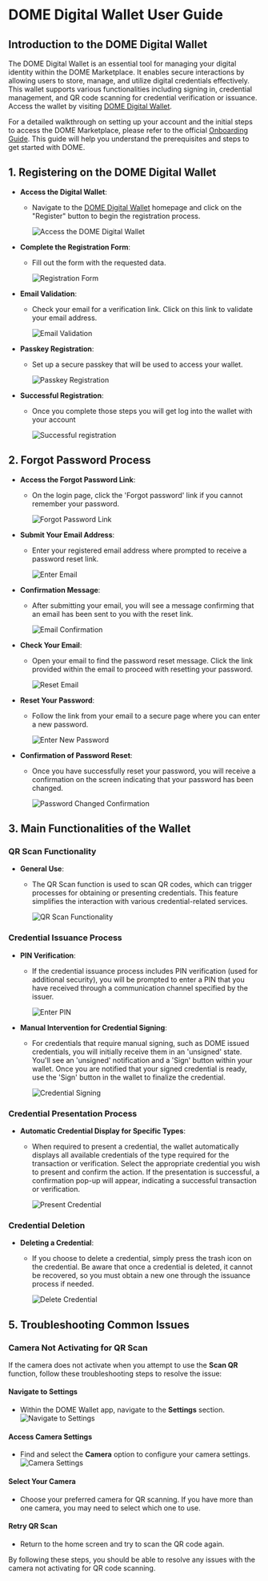 # DOME Digital Wallet User Guide

## Introduction to the DOME Digital Wallet
The DOME Digital Wallet is an essential tool for managing your digital identity within the DOME Marketplace. It enables secure interactions by allowing users to store, manage, and utilize digital credentials effectively. This wallet supports various functionalities including signing in, credential management, and QR code scanning for credential verification or issuance. Access the wallet by visiting [DOME Digital Wallet](https://wallet.dome-marketplace-prd.org).

For a detailed walkthrough on setting up your account and the initial steps to access the DOME Marketplace, please refer to the official [Onboarding Guide](link-to-onboarding-guide). This guide will help you understand the prerequisites and steps to get started with DOME.

## 1. Registering on the DOME Digital Wallet
- **Access the Digital Wallet**:
    - Navigate to the [DOME Digital Wallet](https://wallet.dome-marketplace-prd.org) homepage and click on the "Register" button to begin the registration process.
      
      ![Access the DOME Digital Wallet](./assets/wallet-1.png "Accessing DOME Digital Wallet")

- **Complete the Registration Form**:
    - Fill out the form with the requested data.
      
      ![Registration Form](./assets/wallet-2.png "Filling out the registration form")

- **Email Validation**:
    - Check your email for a verification link. Click on this link to validate your email address.
      
      ![Email Validation](./assets/wallet-3.png "Validating email")

- **Passkey Registration**:
    - Set up a secure passkey that will be used to access your wallet.
      
      ![Passkey Registration](./assets/wallet-4.png "Registering a passkey")
  
- **Successful Registration**:
    - Once you complete those steps you will get log into the wallet with your account
      
       ![Successful registration](./assets/wallet-5.png "Successful registration")

## 2. Forgot Password Process
- **Access the Forgot Password Link**:
    - On the login page, click the 'Forgot password' link if you cannot remember your password.

      ![Forgot Password Link](./assets/wallet-1.png "Clicking 'Forgot password'")

- **Submit Your Email Address**:
    - Enter your registered email address where prompted to receive a password reset link.

      ![Enter Email](./assets/forgot-password-1.png "Entering Email Address")

- **Confirmation Message**:
    - After submitting your email, you will see a message confirming that an email has been sent to you with the reset link.

      ![Email Confirmation](./assets/forgot-password-2.png "Confirmation of Email Sent")

- **Check Your Email**:
    - Open your email to find the password reset message. Click the link provided within the email to proceed with resetting your password.

      ![Reset Email](./assets/forgot-password-3.png "Email with Reset Link")

- **Reset Your Password**:
    - Follow the link from your email to a secure page where you can enter a new password.

      ![Enter New Password](./assets/forgot-password-4.png "Entering New Password")

- **Confirmation of Password Reset**:
    - Once you have successfully reset your password, you will receive a confirmation on the screen indicating that your password has been changed.

      ![Password Changed Confirmation](./assets/forgot-password-5.png "Password Change Confirmation")

## 3. Main Functionalities of the Wallet

### QR Scan Functionality
- **General Use**:
    - The QR Scan function is used to scan QR codes, which can trigger processes for obtaining or presenting credentials. This feature simplifies the interaction with various credential-related services.

      ![QR Scan Functionality](./assets/wallet-5.png "Using the QR Scan Function")

### Credential Issuance Process
- **PIN Verification**:
    - If the credential issuance process includes PIN verification (used for additional security), you will be prompted to enter a PIN that you have received through a communication channel specified by the issuer.

      ![Enter PIN](./assets/wallet-6.png "Entering PIN during Credential Issuance")

- **Manual Intervention for Credential Signing**:
    - For credentials that require manual signing, such as DOME issued credentials, you will initially receive them in an 'unsigned' state. You'll see an 'unsigned' notification and a 'Sign' button within your wallet. Once you are notified that your signed credential is ready, use the 'Sign' button in the wallet to finalize the credential.

      ![Credential Signing](./assets/wallet-7-b.png "Signing Credential in Wallet")

### Credential Presentation Process
- **Automatic Credential Display for Specific Types**:
    - When required to present a credential, the wallet automatically displays all available credentials of the type required for the transaction or verification. Select the appropriate credential you wish to present and confirm the action. If the presentation is successful, a confirmation pop-up will appear, indicating a successful transaction or verification.

      ![Present Credential](./assets/wallet-vc-login-1.png "Automatically Presenting Specific Credential Types")

### Credential Deletion
- **Deleting a Credential**:
    - If you choose to delete a credential, simply press the trash icon on the credential. Be aware that once a credential is deleted, it cannot be recovered, so you must obtain a new one through the issuance process if needed.

      ![Delete Credential](./assets/trash-icon.png "Deleting a Credential")


## 5. Troubleshooting Common Issues

### Camera Not Activating for QR Scan

If the camera does not activate when you attempt to use the **Scan QR** function, follow these troubleshooting steps to resolve the issue:

#### Navigate to Settings
- Within the DOME Wallet app, navigate to the **Settings** section.
  ![Navigate to Settings](./assets/DOME_Wallet_Settings_Page.png "Navigating to Settings")

#### Access Camera Settings
- Find and select the **Camera** option to configure your camera settings.
  ![Camera Settings](./assets/Dome_Wallet_Camera_Selector.png "Camera Settings")

#### Select Your Camera
- Choose your preferred camera for QR scanning. If you have more than one camera, you may need to select which one to use.

#### Retry QR Scan
- Return to the home screen and try to scan the QR code again.

By following these steps, you should be able to resolve any issues with the camera not activating for QR code scanning.


